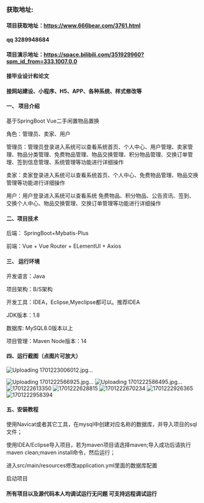 ### 获取地址:
#### 项目获取地址：https://www.666bear.com/3761.html
#### qq 3289948684
#### 项目演示地址：https://space.bilibili.com/351929960?spm_id_from=333.1007.0.0
#### 接毕业设计和论文
#### 接网站建设、小程序、H5、APP、各种系统、样式修改等

#### 一、 项目介绍
基于SpringBoot Vue二手闲置物品置换

角色：管理员、卖家、用户

管理员：管理员登录进入系统可以查看系统首页、个人中心、用户管理、卖家管理、物品分类管理、免费物品管理、物品交换管理、积分物品管理、交换订单管理、签到信息管理、系统管理等功能进行详细操作

卖家：卖家登录进入系统可以查看系统首页、个人中心、免费物品管理、物品交换管理等功能进行详细操作

用户：用户登录进入系统可以查看系统 免费物品、积分物品、公告资讯、签到、交换个人中心、物品交换管理、交换订单管理等功能进行详细操作

#### 二、项目技术
后端： SpringBoot+Mybatis-Plus

前端：Vue + Vue Router + ELementUI + Axios

#### 三、 运行环境
开发语言：Java

项目架构：B/S架构

开发工具：IDEA，Eclipse,Myeclipse都可以。推荐IDEA

JDK版本：1.8

数据库: MySQL8.0版本以上

项目管理：Maven
Node版本：14
#### 四、运行截图（点图片可放大）
![Uploading 1701223006012.jpg…]()

![Uploading 1701222566925.jpg…]()
![Uploading 1701222586495.jpg…]()
![1701222613350](https://github.com/666bears/Second-hands/assets/143094776/0dd0d3d7-cb37-436b-a32f-4fc626b0025d)
![1701222628815](https://github.com/666bears/Second-hands/assets/143094776/6bf388f5-bc92-4d5e-9966-3c8181b0a375)
![1701222670234](https://github.com/666bears/Second-hands/assets/143094776/0fc25107-62d7-4522-a313-5c9fa4f43a0d)
![1701222926365](https://github.com/666bears/Second-hands/assets/143094776/a7f40446-0ed0-4d2b-be94-eb3d89cfa0fc)
![1701222958394](https://github.com/666bears/Second-hands/assets/143094776/0107b094-d46b-4723-8e2c-8db313313461)



#### 五、安装教程
使用Navicat或者其它工具，在mysql中创建对应名称的数据库，并导入项目的sql文件；

使用IDEA/Eclipse导入项目，若为maven项目请选择maven;导入成功后请执行maven clean;maven install命令，然后运行；

进入src/main/resources修改application.yml里面的数据库配置

启动项目


#### 所有项目以及源代码本人均调试运行无问题 可支持远程调试运行



